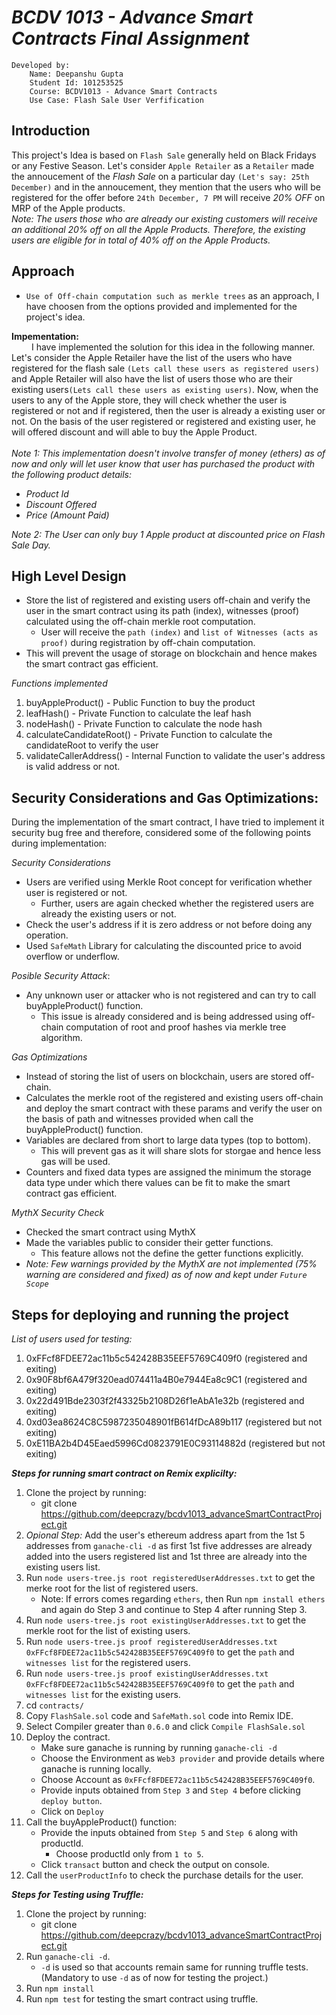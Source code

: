 # _BCDV 1013 - Advance Smart Contracts Final Assignment_

```
Developed by:
    Name: Deepanshu Gupta
    Student Id: 101253525
    Course: BCDV1013 - Advance Smart Contracts
    Use Case: Flash Sale User Verfification
```

## Introduction

This project's Idea is based on `Flash Sale` generally held on Black Fridays or any Festive Season. Let's consider `Apple Retailer` as a `Retailer` made the annoucement of the _Flash Sale_ on a particular day `(Let's say: 25th December)` and in the annoucement, they mention that the users who will be registered for the offer before `24th December, 7 PM` will receive _20% OFF_ on MRP of the Apple products. <br>
_*Note: The users those who are already our existing customers will receive an additional 20% off on all the Apple Products. Therefore, the existing users are eligible for in total of 40% off on the Apple Products.*_

## Approach

- `Use of Off-chain computation such as merkle trees` as an approach, I have choosen from the options provided and implemented for the project's idea.

**Impementation:** <br>
&ensp;&ensp;&ensp;&ensp; I have implemented the solution for this idea in the following manner. Let's consider the Apple Retailer have the list of the users who have registered for the flash sale `(Lets call these users as registered users)` and Apple Retailer will also have the list of users those who are their existing users`(Lets call these users as existing users)`.
Now, when the users to any of the Apple store, they will check whether the user is registered or not and if registered, then the user is already a existing user or not. On the basis of the user registered or registered and existing user, he will offered discount and will able to buy the Apple Product. <br> <br>
_Note 1: This implementation doesn't involve transfer of money (ethers) as of now and only will let user know that user has purchased the product with the following product details:_

- _Product Id_
- _Discount Offered_
- _Price (Amount Paid)_

_*Note 2: The User can only buy 1 Apple product at discounted price on Flash Sale Day.*_

## High Level Design

- Store the list of registered and existing users off-chain and verify the user in the smart contract using its path (index), witnesses (proof) calculated using the off-chain merkle root computation.
  - User will receive the `path (index)` and `list of Witnesses (acts as proof)` during registration by off-chain computation.
- This will prevent the usage of storage on blockchain and hence makes the smart contract gas efficient.

_Functions implemented_ <br>

1. buyAppleProduct() - Public Function to buy the product
2. leafHash() - Private Function to calculate the leaf hash
3. nodeHash() - Private Function to calculate the node hash
4. calculateCandidateRoot() - Private Function to calculate the candidateRoot to verify the user
5. validateCallerAddress() - Internal Function to validate the user's address is valid address or not.

## Security Considerations and Gas Optimizations:

During the implementation of the smart contract, I have tried to implement it security bug free and therefore, considered some of the following points during implementation:

_Security Considerations_

- Users are verified using Merkle Root concept for verification whether user is registered or not.
  - Further, users are again checked whether the registered users are already the existing users or not.
- Check the user's address if it is zero address or not before doing any operation.
- Used `SafeMath` Library for calculating the discounted price to avoid overflow or underflow.

_Posible Security Attack_:

- Any unknown user or attacker who is not registered and can try to call buyAppleProduct() function.
  - This issue is already considered and is being addressed using off-chain computation of root and proof hashes via merkle tree algorithm.

_Gas Optimizations_

- Instead of storing the list of users on blockchain, users are stored off-chain.
- Calculates the merkle root of the registered and existing users off-chain and deploy the smart contract with these params and verify the user on the basis of path and witnesses provided when call the buyAppleProduct() function.
- Variables are declared from short to large data types (top to bottom).
  - This will prevent gas as it will share slots for storgae and hence less gas will be used.
- Counters and fixed data types are assigned the minimum the storage data type under which there values can be fit to make the smart contract gas efficient.

_MythX Security Check_

- Checked the smart contract using MythX
- Made the variables public to consider their getter functions.
  - This feature allows not the define the getter functions explicitly.<br>
- _Note: Few warnings provided by the MythX are not implemented (75% warning are considered and fixed) as of now and kept under `Future Scope`_

## Steps for deploying and running the project

_List of users used for testing:_

1. 0xFFcf8FDEE72ac11b5c542428B35EEF5769C409f0 (registered and exiting)
2. 0x90F8bf6A479f320ead074411a4B0e7944Ea8c9C1 (registered and exiting)
3. 0x22d491Bde2303f2f43325b2108D26f1eAbA1e32b (registered and exiting)
4. 0xd03ea8624C8C5987235048901fB614fDcA89b117 (registered but not exiting)
5. 0xE11BA2b4D45Eaed5996Cd0823791E0C93114882d (registered but not exiting)

**_Steps for running smart contract on Remix explicilty:_**

1. Clone the project by running: <br>
   - git clone https://github.com/deepcrazy/bcdv1013_advanceSmartContractProject.git
2. _Opional Step:_ Add the user's ethereum address apart from the 1st 5 addresses from `ganache-cli -d` as first 1st five addresses are already added into the users registered list and 1st three are already into the existing users list.
3. Run `node users-tree.js root registeredUserAddresses.txt` to get the merke root for the list of registered users.
   - Note: If errors comes regarding `ethers`, then Run `npm install ethers` and again do Step 3 and continue to Step 4 after running Step 3.
4. Run `node users-tree.js root existingUserAddresses.txt` to get the merkle root for the list of existing users.
5. Run `node users-tree.js proof registeredUserAddresses.txt 0xFFcf8FDEE72ac11b5c542428B35EEF5769C409f0` to get the `path` and `witnesses list` for the registered users.
6. Run `node users-tree.js proof existingUserAddresses.txt 0xFFcf8FDEE72ac11b5c542428B35EEF5769C409f0` to get the `path` and `witnesses list` for the existing users.
7. cd `contracts/`
8. Copy `FlashSale.sol` code and `SafeMath.sol` code into Remix IDE.
9. Select Compiler greater than `0.6.0` and click `Compile FlashSale.sol`
10. Deploy the contract.
    - Make sure ganache is running by running `ganache-cli -d`
    - Choose the Environment as `Web3 provider` and provide details where ganache is running locally.
    - Choose Account as `0xFFcf8FDEE72ac11b5c542428B35EEF5769C409f0`.
    - Provide inputs obtained from `Step 3` and `Step 4` before clicking `deploy button`.
    - Click on `Deploy`
11. Call the buyAppleProduct() function:
    - Provide the inputs obtained from `Step 5` and `Step 6` along with productId.
      - Choose productId only from `1 to 5`.
    - Click `transact` button and check the output on console.
12. Call the `userProductInfo` to check the purchase details for the user.

**_Steps for Testing using Truffle:_**

1.  Clone the project by running: <br>
    - git clone https://github.com/deepcrazy/bcdv1013_advanceSmartContractProject.git
2.  Run `ganache-cli -d`. <br>
    - `-d` is used so that accounts remain same for running truffle tests. (Mandatory to use `-d` as of now for testing the project.)
3.  Run `npm install`
4.  Run `npm test` for testing the smart contract using truffle.
